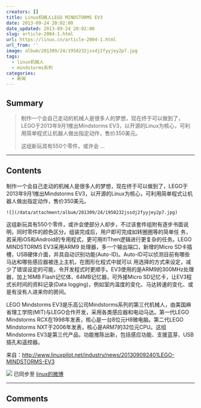 ```yaml
---
creators: []
title: Linux机械人LEGO MINDSTORMS EV3
date: 2013-09-24 20:02:00
date_updated: 2013-09-24 20:02:00
slug: article-2004-1.html
url: https://linux.cn/article-2004-1.html
url_from: ''
image: album/201309/24/1950232jssdj2fyyjey2p7.jpg
tags:
  - linux机械人
  - mindstorms系列
categories:
  - 新闻
---
```


## Summary

> 制作一个会自己走动的机械人是很多人的梦想，现在终于可以做到了，LEGO于2013年9月1推出Mindstorms EV3，以开源的Linux为核心，可利用简单程式让机器人做出指定动作，售价350美元。
> 
> 这组新玩具有550个零件，或许会  ...

***

<!-- more -->

## Contents

制作一个会自己走动的机械人是很多人的梦想，现在终于可以做到了，LEGO于2013年9月1推出Mindstorms EV3，以开源的Linux为核心，可利用简单程式让机器人做出指定动作，售价350美元。

`![](/data/attachment/album/201309/24/1950232jssdj2fyyjey2p7.jpg)`

这组新玩具有550个零件，或许会使部分人却步，不过该套件组附有逐步书面说明，同时零件的颜色区分。组装完成后，用户即可完成如转圈圈等的简单任 务，若采用iOS和Android的专用程式，更可用If/Then逻辑进行更复杂的任务。LEGO MINDSTORMS EV3采用ARM9 处理器，多一个输出端口，新增的Micro SD卡插槽，USB硬体介面，并具自动识别功能(Auto-ID)。Auto-ID可以侦测目前有哪些马达和哪些感应器被连上主机，在图形化程式中就可以 用选择的方式来设定，减少了错误设定的可能，令开发程式时更顺手。EV3使用的是ARM9的300MHz处理器，加上16MB Flash记忆体、64MB记忆器，可外接Micro SD记忆卡，让EV3程式长时间的资料记录(Data logging)，例如室内温度的变化、马达转速的变化、或是有没有人进来你的房间。

LEGO Mindstorms EV3是乐高公司Mindstorms系列的第三代机械人，由美国麻省理工学院(MIT)与LEGO合作开发，采用各类感应器和电动马达。第一代LEGO Mindstorms RCX在1998年发表，核心是一台8位元H8微电脑。第二代LEGO Mindstorms NXT于2006年发表，核心是ARM7的32位元CPU。这组Mindstorms EV3是第三代产品，功能推陈出新，包括感应功能、支援蓝芽、USB插孔和遥控器。

来自：<http://www.linuxpilot.net/industry/news/201309092401LEGO-MINDSTORMS-EV3>

![](https://img.linux.net.cn/xwb/images/bgimg/icon_logo.png) 已同步至 [linux的微博](http://weibo.com/1772191555)

***

## Comments
